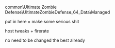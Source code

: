 сommon\Ultimate Zombie Defense\UltimateZombieDefense_64_Data\Managed

put in here = make some serious shit

host tweaks + firerate 

no need to be changed the best already
